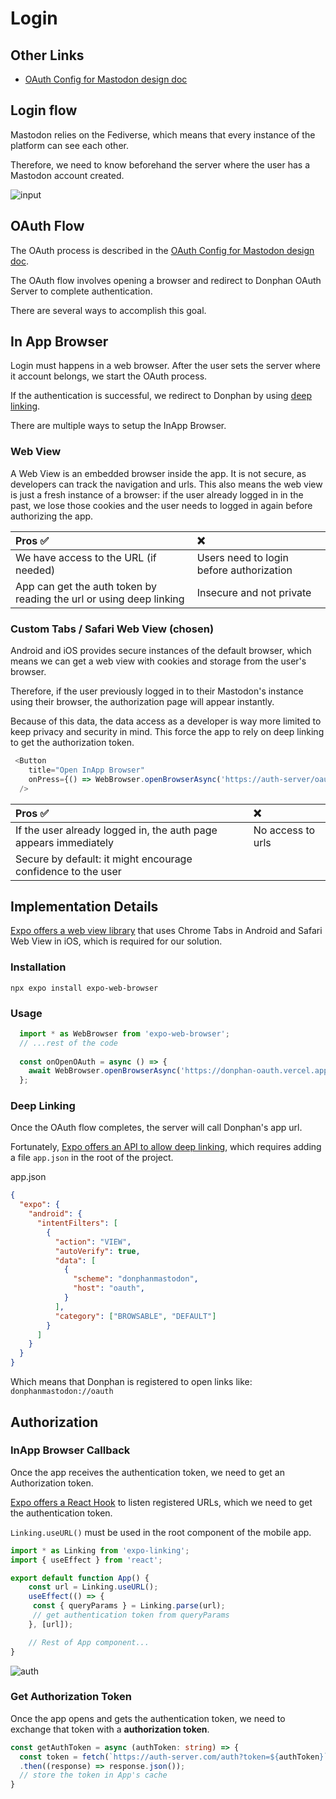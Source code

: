 # Login

## Other Links
- [OAuth Config for Mastodon design doc](https://github.com/charliesbot/donphan/blob/main/design_docs/oauth.md)

## Login flow
Mastodon relies on the Fediverse, which means that every instance of the platform can see each other.

Therefore, we need to know beforehand the server where the user has a Mastodon account created.

![input](https://user-images.githubusercontent.com/10927770/210853176-1a6b9264-b67f-4b10-a2d4-6c340e964e46.png)

## OAuth Flow
The OAuth process is described in the [OAuth Config for Mastodon design doc](https://github.com/charliesbot/donphan/blob/main/design_docs/oauth.md).

The OAuth flow involves opening a browser and redirect to Donphan OAuth Server to complete authentication.

There are several ways to accomplish this goal.

## In App Browser
Login must happens in a web browser.
After the user sets the server where it account belongs, we start the OAuth process.

If the authentication is successful, we redirect to Donphan by using [deep linking](https://developer.android.com/training/app-links/deep-linking).

There are multiple ways to setup the InApp Browser.

### Web View
A Web View is an embedded browser inside the app. It is not secure, as developers can track the navigation and urls.
This also means the web view is just a fresh instance of a browser: if the user already logged in in the past, we lose those cookies and the user needs to logged in again before authorizing the app.

| Pros ✅ | ❌ |
|:--|:--|
| We have access to the URL (if needed) | Users need to login before authorization |
| App can get the auth token by reading the url or using deep linking | Insecure and not private |

### Custom Tabs / Safari Web View (chosen)
Android and iOS provides secure instances of the default browser, which means we can get a web view with cookies and storage from the user's browser.

Therefore, if the user previously logged in to their Mastodon's instance using their browser, the authorization page will appear instantly.

Because of this data, the data access as a developer is way more limited to keep privacy and security in mind.
This force the app to rely on deep linking to get the authorization token.

```typescript
 <Button
    title="Open InApp Browser"
    onPress={() => WebBrowser.openBrowserAsync('https://auth-server/oauth')}
  />
```

| Pros ✅ | ❌ |
|:--|:--|
| If the user already logged in, the auth page appears immediately | No access to urls |
| Secure by default: it might encourage confidence to the user |  |

## Implementation Details
[Expo offers a web view library](https://docs.expo.dev/versions/latest/sdk/webbrowser) that uses Chrome Tabs in Android and Safari Web View in iOS, which is required for our solution.

### Installation
`npx expo install expo-web-browser`

### Usage
```typescript
  import * as WebBrowser from 'expo-web-browser';
  // ...rest of the code
  
  const onOpenOAuth = async () => {
    await WebBrowser.openBrowserAsync('https://donphan-oauth.vercel.app/api/oauth');
  };
```

### Deep Linking
Once the OAuth flow completes, the server will call Donphan's app url.

Fortunately, [Expo offers an API to allow deep linking](https://docs.expo.dev/guides/deep-linking), which requires adding a file `app.json` in the root of the project.

app.json
```json
{
  "expo": {
    "android": {
      "intentFilters": [
        {
          "action": "VIEW",
          "autoVerify": true,
          "data": [
            {
              "scheme": "donphanmastodon",
              "host": "oauth",
            }
          ],
          "category": ["BROWSABLE", "DEFAULT"]
        }
      ]
    }
  }
}
```

Which means that Donphan is registered to open links like: `donphanmastodon://oauth`

## Authorization

### InApp Browser Callback
Once the app receives the authentication token, we need to get an Authorization token.

[Expo offers a React Hook](https://docs.expo.dev/guides/linking/#handling-links) to listen registered URLs, which we need to get the authentication token.

`Linking.useURL()` must be used in the root component of the mobile app.

```typescript
import * as Linking from 'expo-linking';
import { useEffect } from 'react';

export default function App() {
    const url = Linking.useURL();
    useEffect(() => {
     const { queryParams } = Linking.parse(url);
     // get authentication token from queryParams
    }, [url]);

    // Rest of App component...
}
```

![auth](https://user-images.githubusercontent.com/10927770/210853159-6bfb0141-9007-488b-b982-2b4c0818f25f.png)

### Get Authorization Token
Once the app opens and gets the authentication token, we need to exchange that token with a **authorization token**.

```typescript
const getAuthToken = async (authToken: string) => {
  const token = fetch(`https://auth-server.com/auth?token=${authToken}`)
  .then((response) => response.json());
  // store the token in App's cache
}
```
